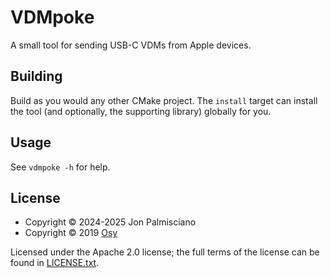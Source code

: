 # VDMpoke

A small tool for sending USB-C VDMs from Apple devices.

## Building

Build as you would any other CMake project. The `install` target can install
the tool (and optionally, the supporting library) globally for you.

## Usage

See `vdmpoke -h` for help.

## License

- Copyright © 2024-2025 Jon Palmisciano
- Copyright © 2019 [Osy](https://github.com/osy)

Licensed under the Apache 2.0 license; the full terms of the license can be
found in [LICENSE.txt](LICENSE.txt).
